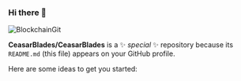 ### Hi there 👋

![BlockchainGit](https://user-images.githubusercontent.com/67302466/129636415-eed9c35d-595e-4ede-bc3b-7b6c6a5bdf16.jpg)

**CeasarBlades/CeasarBlades** is a ✨ _special_ ✨ repository because its `README.md` (this file) appears on your GitHub profile.

Here are some ideas to get you started:

